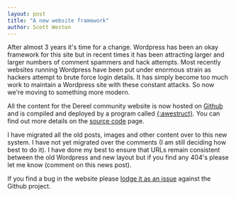 ```yaml
---
layout: post
title: "A new website framework"
author: Scott Weston
---
```

After almost 3 years it's time for a change. Wordpress has been an okay
framework for this site but in recent times it has been attracting larger and
larger numbers of comment spammers and hack attempts. Most recently websites
running Wordpress have been put under enormous strain as hackers attempt to
brute force login details. It has simply become too much work to maintain a
Wordpress site with these constant attacks. So now we're moving to something
more modern.

All the content for the Dereel community website is now hosted on [Github](http://github.com/)
and is compiled and deployed by a program called [{:awestruct}](http://awestruct.org/). You can
find out more details on the [source code](/source-code) page.

I have migrated all the old posts, images and other content over to this new system.
I have not yet migrated over the comments (I am still deciding how best to do it).
I have done my best to ensure that URLs remain consistent between the old Wordpress
and new layout but if you find any 404's please let me know (comment on this news post).

If you find a bug in the website please [lodge it as an
issue](https://github.com/scottweston/dereel/issues) against the Github
project.
